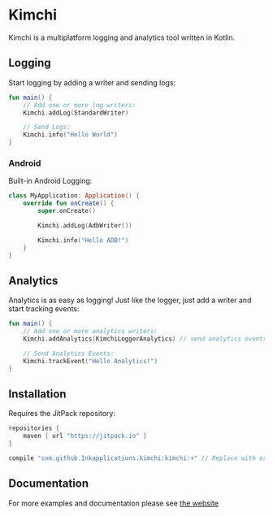 Kimchi
======

Kimchi is a multiplatform logging and analytics tool written in Kotlin.

## Logging

Start logging by adding a writer and sending logs:

```kotlin
fun main() {
    // Add one or more log writers:
    Kimchi.addLog(StandardWriter)

    // Send Logs:
    Kimchi.info("Hello World")
}
```

### Android

Built-in Android Logging:

```kotlin
class MyApplication: Application() {
    override fun onCreate() {
        super.onCreate()

        Kimchi.addLog(AdbWriter())

        Kimchi.info("Hello ADB!")
    }
}
```

## Analytics

Analytics is as easy as logging!
Just like the logger, just add a writer and start tracking events:

```kotlin
fun main() {
    // Add one or more analytics writers:
    Kimchi.addAnalytics(KimchiLoggerAnalytics) // send analytics events to the logger.

    // Send Analytics Events:
    Kimchi.trackEvent("Hello Analytics!")
}
```

## Installation

Requires the JitPack repository:

```gradle
repositories {
    maven { url "https://jitpack.io" }
}
```

```gradle
compile "com.github.Inkapplications.kimchi:kimchi:+" // Replace with exact version
```

## Documentation

For more examples and documentation please see [the website](https://kimchi.inkapplications.com)
